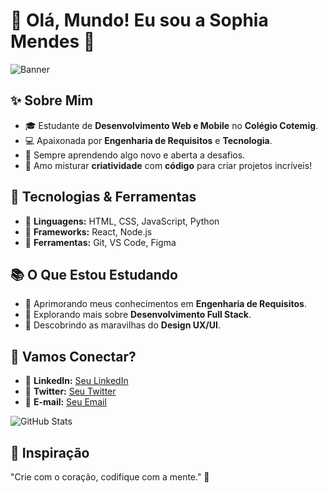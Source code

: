 # 🌸 Olá, Mundo! Eu sou a Sophia Mendes 🌸

![Banner](https://img.shields.io/badge/Desenvolvedora%20Web%20%26%20Mobile-pink?style=for-the-badge&logo=github)

## ✨ Sobre Mim

- 🎓 Estudante de **Desenvolvimento Web e Mobile** no **Colégio Cotemig**.
- 💻 Apaixonada por **Engenharia de Requisitos** e **Tecnologia**.
- 🌱 Sempre aprendendo algo novo e aberta a desafios.
- 🎨 Amo misturar **criatividade** com **código** para criar projetos incríveis!

## 🌼 Tecnologias & Ferramentas

- 🌸 **Linguagens:** HTML, CSS, JavaScript, Python
- 🌸 **Frameworks:** React, Node.js
- 🌸 **Ferramentas:** Git, VS Code, Figma

## 📚 O Que Estou Estudando

- 🚀 Aprimorando meus conhecimentos em **Engenharia de Requisitos**.
- 🚀 Explorando mais sobre **Desenvolvimento Full Stack**.
- 🚀 Descobrindo as maravilhas do **Design UX/UI**.

## 💌 Vamos Conectar?

- 🌸 **LinkedIn:** [Seu LinkedIn](https://www.linkedin.com)
- 🌸 **Twitter:** [Seu Twitter](https://www.twitter.com)
- 🌸 **E-mail:** [Seu Email](mailto:seuemail@example.com)

![GitHub Stats](https://github-readme-stats.vercel.app/api?username=seuusuario&show_icons=true&theme=radical)

## 🌟 Inspiração

"Crie com o coração, codifique com a mente." 💖
